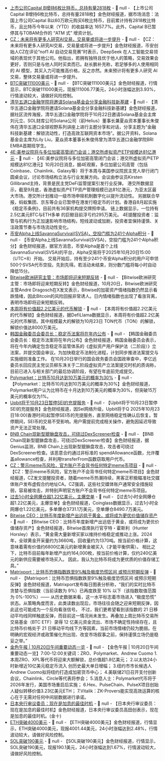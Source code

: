 - [上市公司Capital B增持6枚比特币，总持有量2818枚](https://x.com/_ALCPB/status/1980154654932586799) - 📰 null - 【上市公司Capital B增持6枚比特币，总持有量2818枚】金色财经报道，据市场消息：法国上市公司Capital B以60万欧元购买6枚比特币，目前累计持有2818枚比特币，且比特币今年以来（YTD）的收益率达 1657.7%。此外，Capital B已暂停其与TOBAM合作的 “ATM 式” 增资计划。
- [CZ：未来将有更多人研究AI交易，交易量或将进一步提升](https://x.com/cz_binance/status/1980150519630090471) - 📰 null - 【CZ：未来将有更多人研究AI交易，交易量或将进一步提升】金色财经报道，币安创始人CZ在评论“nof1 AI 自动交易竞赛”时表示，DeepSeek 在人工智能交易领域的表现优于其他公司。他指出，若拥有独特且优于他人的策略，交易效果会更好，否则只是与他人同时买卖而已。赵长鹏补充称，若足够多的人使用相同的 AI 模型，其买入力可能推高价格，反之亦然。未来预计将有更多人研究 AI 交易，整体交易量或将进一步提升。
- [BTC突破111000美元]() - 📰 null - 【BTC突破111000美元】金色财经报道，行情显示，BTC突破111000美元，现报111006.77美元，24小时涨幅达到3.93%，行情波动较大，请做好风险控制。
- [清华五道口金融学院将邀请Solana基金会分享金融科技新基建]() - 📰 null - 【清华五道口金融学院将邀请Solana基金会分享金融科技新基建】金色财经报道，据社区流传海报，清华五道口金融学院将于10月22日邀请Solana基金会主席刘元立、SOL财库公司Solana公司（前Helius）董事长兼夏焱资本董事长朱俊伟在清华五道口全球视野系列讲座上进行主题分享和对话，分享主题为“金融科技新基建：解锁流动性，打造高效互联网资本市场”。据公开资料，Solana基金会主席为Lily Liu，夏焱资本董事长朱俊伟曾为清华五道口金融学院BRI EMBA首期班学生。
- [4E∶美参议院将与多位加密高管闭门会谈；港交所虚拟资产ETP规模达81亿港元](https://x.com/4E_Global/status/1980112650433687960) - 📰 null - 【4E∶美参议院将与多位加密高管闭门会谈；港交所虚拟资产ETP规模达81亿港元】10月20日消息，据4E观察，多位加密公司高管（包括Coinbase、Chainlink、Galaxy等）将于本周与美国参议院民主党人举行闭门圆桌会议，讨论市场结构立法与行业发展方向。会议由参议员Kirsten Gillibrand主持，背景是民主党DeFi监管提案引发行业反弹。 
港交所数据显示，截至9月底，香港虚拟资产ETP资产管理规模已达81亿港元，为亚太区最大市场。港交所计划推动一级市场申赎机制数字化以提升流动性。 
另据联合早报，蚂蚁集团、京东等企业已暂停在港发行稳定币的计划。香港自8月起实施《稳定币条例》，目前共有36家机构提交牌照申请。 
链上数据显示，一位持有2.5亿美元BTC与ETH多单 的巨鲸目前浮亏约295万美元。 
4E提醒投资者：监管与机构行为正加速影响市场结构，短线波动或加剧，投资者宜保持谨慎、关注政策节奏与市场流动性变化。
- [币安Alpha上线SavannaSurvival(SVSA)，空投门槛为241个Alpha积分](https://x.com/binancezh/status/1980143729576186167) - 📰 null - 【币安Alpha上线SavannaSurvival(SVSA)，空投门槛为241个Alpha积分】金色财经报道，据官方消息，币安Alpha是首个上线SavannaSurvival(SVSA)的平台，Alpha交易将于2025年10月20日15:00（UTC+8）开始。 
交易开始后，持有至少241个币安Alpha积分的用户可申领500个SVSA代币空投。先到先得。若活动未结束，则分数门槛将每小时自动降低15分。
- [Bitwise欧洲研究主管：市场即将迎来短期反转](https://x.com/Andre_Dragosch/status/1980133571097473497) - 📰 null - 【Bitwise欧洲研究主管：市场即将迎来短期反转】金色财经报道，10月20日，Bitwise欧洲研究主管André Dragosch在X发文表示，Bitwise的加密资产情绪指数仍然显示看跌情绪，因此Bitcoin的风险回报非常诱人。日内情绪指数也出现了看涨背离，表明市场即将迎来短期反转。
- [本周将有价值超2.2亿美元的代币解锁](https://x.com/Cointelegraph/status/1980137080018645308) - 📰 null - 【本周将有价值超2.2亿美元的代币解锁】金色财经报道，据DefiLlama数据显示，本周将有价值超2.2亿美元的代币解锁。其中规模最大的解锁为10月23日 TON代币（TON）的解锁，解锁价值达8000万美元。
- [韩国金融委员会委员长：稳定币法案将在年内公布](https://www.sedaily.com/NewsView/2GZ92BOCJI/GC13) - 📰 null - 【韩国金融委员会委员长：稳定币法案将在年内公布】金色财经报道，韩国金融委员会表示，将在今年内确定包含稳定币监管体系的《虚拟资产用户保护法（二阶段）》立法案，并提交国会审议。为加快稳定币法制化进程，计划同步推进法案提交与实施细则准备工作。 
在10月20日举行的国会政务委员会国政审查中，李亿远委员长回应民主党议员柳东洙关于二阶段虚拟资产立法案提交时机的质询称，目前已进入与相关部门的最后协调阶段，有望在年底前完成提交。
- [Polymarket：比特币10月达到10万美元的概率为30%]() - 📰 null - 【Polymarket：比特币10月达到10万美元的概率为30%】金色财经报道，Polymarket用户认为比特币在十月达到10万美元的概率为30%，但突破15万美元的概率仅为1%。
- [Upbit将于10月23日暂停SEI的充提服务]() - 📰 null - 【Upbit将于10月23日暂停SEI的充提服务】金色财经报道，因Sei网络升级，Upbit将于Q 2025年10月23日18:00(香港时间)起暂停SEI币的充提服务，直至网络稳定性确认后恢复。暂停期间，SEI币的交易不受影响。用户需提前完成相关操作，避免因延迟导致资产无法正常处理。
- [BNB Chain现新型貔貅盘攻击，可绕过DexScreener检查](https://x.com/GeniusTerminal/status/1980115189132587051) - 📰 null - 【BNB Chain现新型貔貅盘攻击，可绕过DexScreener检查】金色财经报道，据Genius监测，BNB Chain上出现新型貔貅盘攻击，攻击者可绕过DexScreener检查。该恶意合约通过非标准的 spendAllowance函数，允许覆盖allowance检查，并利用transferFrom函数窃取用户代币。
- [CZ：警示meme币风险，官方账户不会背书任何特定meme币项目](https://x.com/cz_binance/status/1980127297698160924) - 📰 null - 【CZ：警示meme币风险，官方账户不会背书任何特定meme币项目】金色财经报道，CZ发文提醒投资者，随着meme币热潮持续，黑客正积极瞄准社交媒体账户发布虚假合约地址CA。CZ强调，这些社交媒体账户通常安全措施较弱，容易被攻击，并特别声明官方账户不会背书任何特定meme币项目。
- [过去1小时全网爆仓超1.22亿美元，主爆空单]() - 📰 null - 【过去1小时全网爆仓超1.22亿美元，主爆空单】金色财经报道，Coinglass数据显示，过去1小时全网爆仓1.22亿美元，多单爆仓3731.1万美元，空单爆仓8490.7万美元。
- [Bitwise CEO：比特币年度新增产出远低于黄金，或将成为更优价值储存资产](https://x.com/HHorsley/status/1980124703319892343) - 📰 null - 【Bitwise CEO：比特币年度新增产出远低于黄金，或将成为更优价值储存资产】金色财经报道，Bitwise首席执行官亨特・霍斯利（Hunter Horsley）表示，“黄金需大量新增买家以维持价格稳定或推动上涨。2024年，全球黄金开采量约为3660吨，回收量约为1370吨。按当前价格计算，这意味着需有价值约6800亿美元的新增黄金被买入（才能平衡供需）。 
相比之下，比特币目前每年新增产出约164,000枚，按当前价格计算，仅约240亿美元的新供应需要被市场买入。 
因此，我认为比特币将成为更优质的价值存储工具。”
- [Matrixport：比特币恐惧指数跌至9%触及极度恐慌区间 或预示短期反弹](https://x.com/Matrixport_EN/status/1980123627845804481) - 📰 null - 【Matrixport：比特币恐惧指数跌至9%触及极度恐慌区间 或预示短期反弹】金色财经报道，Matrixport发布每日图表分析称，“我们的实时比特币贪婪与恐惧指数（当前读数为 9%）已再度跌至 10% 以下（该指数取值范围为 0%-100%）—— 从历史数据来看，这一水平标志着市场进入 “极度恐慌” 状态。从策略角度而言，此类读数出现后，市场往往会随之迎来短期反弹，因此这也可能成为一个反向看涨信号。 
不过，我们更希望看到该指数的 21 日移动平均线同样触底反弹，而目前这一情况尚未发生。再叠加上周比特币交易所交易基金（BTC ETF）录得 12 亿美元资金流出、市场不确定性持续存在，且比特币价格处于 21 日移动平均线下方等因素，当前市场情绪仍较为脆弱。在明确的宏观经济或政策催化剂出现、改变市场叙事之前，保持谨慎立场仍是稳妥之举。”
- [金色午报 | 10月20日午间重要动态一览]() - 📰 null - 【金色午报 | 10月20日午间重要动态一览】7:00-12:00关键词：ZRO、Polymarket、Andrew Cuomo 
1.本周ZRO、XPL等代币将迎来大额解锁，总价值超1.8亿美元； 
2.以太坊24小时新增近10亿美元稳定币流入 创历史最大单日增幅； 
3.纽约市市长候选人Andrew Cuomo拟将纽约打造成加密货币中心； 
4.美联储21日召开支付创新会议，Chainlink、Circle等代表将参会； 
5.消息人士：Polymarket代币将于2026年发行，美国市场重启后实施； 
6.Hex、PulseChain、PulseX项目创始人疑似转移价值3.23亿美元ETH； 
7.Vitalik：ZK-Provers能实现高效运算的核心在于无需对任何中间层数据进行承诺。
- [日本央行审议委员：现在是加息的最佳时机]() - 📰 null - 【日本央行审议委员：现在是加息的最佳时机】金色财经报道，日本央行审议委员高田创表示，现在是加息的最佳时机。(金十)
- [ETH突破4000美元]() - 📰 null - 【ETH突破4000美元】金色财经报道，行情显示，ETH突破4000美元，现报4001.44美元，24小时涨幅达到2.48%，行情波动较大，请做好风险控制。
- [SOL突破190美元]() - 📰 null - 【SOL突破190美元】金色财经报道，行情显示，SOL突破190美元，现报190.1美元，24小时涨幅达到1.67%，行情波动较大，请做好风险控制。
